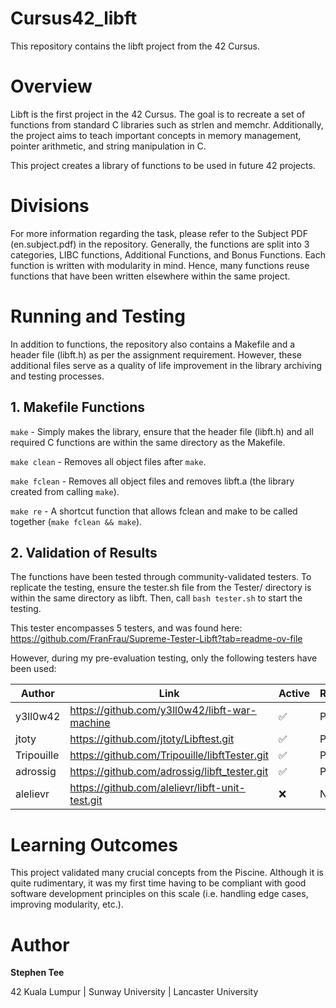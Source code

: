 # Cursus42_libft
This repository contains the libft project from the 42 Cursus.

# Overview
Libft is the first project in the 42 Cursus. The goal is to recreate a set of functions from standard C libraries such as strlen and memchr. Additionally, the project aims to teach important concepts in memory management, pointer arithmetic, and string manipulation in C.

This project creates a library of functions to be used in future 42 projects.


# Divisions

For more information regarding the task, please refer to the Subject PDF (en.subject.pdf) in the repository. Generally, the functions are split into 3 categories, LIBC functions, Additional Functions, and Bonus Functions. Each function is written with modularity in mind. Hence, many functions reuse functions that have been written elsewhere within the same project.


# Running and Testing

In addition to functions, the repository also contains a Makefile and a header file (libft.h) as per the assignment requirement. However, these additional files serve as a quality of life improvement in the library archiving and testing processes.


## 1. Makefile Functions

`make` - Simply makes the library, ensure that the header file (libft.h) and all required C functions are within the same directory as the Makefile.

`make clean` - Removes all object files after `make`.

`make fclean` - Removes all object files and removes libft.a (the library created from calling `make`).

`make re` - A shortcut function that allows fclean and make to be called together (`make fclean && make`).


## 2. Validation of Results

The functions have been tested through community-validated testers. To replicate the testing, ensure the tester.sh file from the Tester/ directory is within the same directory as libft. Then, call `bash tester.sh` to start the testing.

This tester encompasses 5 testers, and was found here:
https://github.com/FranFrau/Supreme-Tester-Libft?tab=readme-ov-file

However, during my pre-evaluation testing, only the following testers have been used:

| Author | Link | Active | Result |
| ------ | ---- | ------ | ------ |
| y3ll0w42 | https://github.com/y3ll0w42/libft-war-machine | ✅ | Pass |
| jtoty | https://github.com/jtoty/Libftest.git | ✅ | Pass |
| Tripouille | https://github.com/Tripouille/libftTester.git | ✅ | Pass |
| adrossig | https://github.com/adrossig/libft_tester.git | ✅ | Pass |
| alelievr | https://github.com/alelievr/libft-unit-test.git | ❌ | N/A |


# Learning Outcomes

This project validated many crucial concepts from the Piscine. Although it is quite rudimentary, it was my first time having to be compliant with good software development principles on this scale (i.e. handling edge cases, improving modularity, etc.).


# Author

**Stephen Tee**

42 Kuala Lumpur | Sunway University | Lancaster University 
